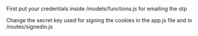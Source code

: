 First put your credentials inside /models/functions.js for emailing the otp


Change the secret key used for signing the cookies in the app.js file and in /routes/signedin.js

